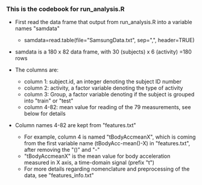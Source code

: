 ### This is the codebook for run_analysis.R

* First read the data frame that output from run_analysis.R into a variable names "samdata"
    * samdata=read.table(file="SamsungData.txt", sep=",", header=TRUE)

* samdata is a 180 x 82 data frame, with 30 (subjects) x 6 (activity) =180 rows

* The columns are:
    * column 1: subject.id, an integer denoting the subject ID number
    * column 2: activity,  a factor variable denoting the type of activity
    * column 3: Group, a factor variable denoting if the subject is grouped into "train" or "test"
    * column 4-82: mean value for reading of the 79 measurements, see below for details

* Column names 4-82 are kept from "features.txt"
    *  For example, column 4 is named "tBodyAccmeanX", which is coming from the first variable name (tBodyAcc-mean()-X) in "features.txt", after removing the "()" and "-"
    * "tBodyAccmeanX" is the mean value for body acceleration measured in X axis, a time-domain signal (prefix "t")
    * For more details regarding nomenclature and preprocessing of the data, see "features_info.txt"
